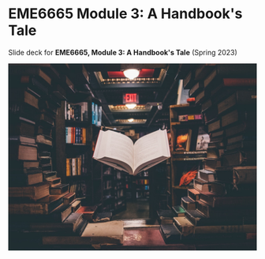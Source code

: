 # EME6665 Module 3: A Handbook's Tale

Slide deck for **EME6665, Module 3: A Handbook's Tale** (Spring 2023)

![](img/3-handbook.jpg)
